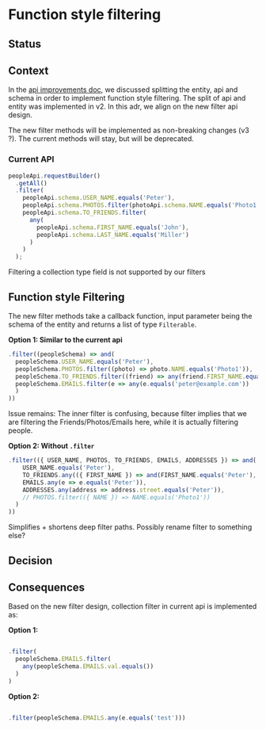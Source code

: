 # Function style filtering

## Status


## Context

In the [api improvements doc](../implementation-documentation/0005-api-improvements.md#separate-entityset-api-and-entity), we discussed splitting the entity, api and schema in order to implement function style filtering. The split of api and entity was implemented in v2. In this adr, we align on the new filter api design. 

The new filter methods will be implemented as non-breaking changes (v3 ?). The current methods will stay, but will be deprecated.

### Current API

```ts
peopleApi.requestBuilder()
  .getAll()
  .filter(
    peopleApi.schema.USER_NAME.equals('Peter'),
    peopleApi.schema.PHOTOS.filter(photoApi.schema.NAME.equals('Photo1'))
    peopleApi.schema.TO_FRIENDS.filter(
      any(
        peopleApi.schema.FIRST_NAME.equals('John'),
        peopleApi.schema.LAST_NAME.equals('Miller')
      )
    )
  );
```

Filtering a collection type field is not supported by our filters 

## Function style Filtering
The new filter methods take a callback function, input parameter being the schema of the entity and returns a list of type `Filterable`.

**Option 1: Similar to the current api**

```ts
.filter((peopleSchema) => and(
  peopleSchema.USER_NAME.equals('Peter'),
  peopleSchema.PHOTOS.filter((photo) => photo.NAME.equals('Photo1')),
  peopleSchema.TO_FRIENDS.filter((friend) => any(friend.FIRST_NAME.equals('John'))),
  peopleSchema.EMAILS.filter(e => any(e.equals('peter@example.com'))
  )
))
```
Issue remains: The inner filter is confusing, because filter implies that we are filtering the Friends/Photos/Emails here, while it is actually filtering people.


**Option 2: Without `.filter`**

```ts
.filter(({ USER_NAME, PHOTOS, TO_FRIENDS, EMAILS, ADDRESSES }) => and(
    USER_NAME.equals('Peter'),
    TO_FRIENDS.any(({ FIRST_NAME }) => and(FIRST_NAME.equals('Peter'), LAST_NAME.equals('')),
    EMAILS.any(e => e.equals('Peter')),
    ADDRESSES.any(address => address.street.equals('Peter')),
    // PHOTOS.filter(({ NAME }) => NAME.equals('Photo1'))
  )
))
```
Simplifies + shortens deep filter paths. 
Possibly rename filter to something else? 

## Decision



## Consequences
Based on the new filter design, collection filter in current api is implemented as:

**Option 1:** 
```ts

.filter(
  peopleSchema.EMAILS.filter(
    any(peopleSchema.EMAILS.val.equals())
  )
)
```
**Option 2:**
```ts

.filter(peopleSchema.EMAILS.any(e.equals('test')))
```